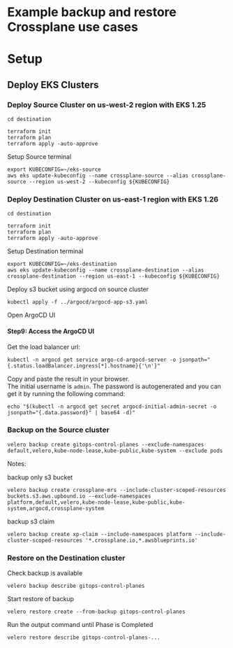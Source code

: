 # Example backup and restore Crossplane use cases


# Setup

## Deploy EKS Clusters

### Deploy Source Cluster on us-west-2 region with EKS 1.25
```shell
cd destination
```
```shell
terraform init
terraform plan
terraform apply -auto-approve
```


Setup Source terminal
```shell
export KUBECONFIG=~/eks-source
aws eks update-kubeconfig --name crossplane-source --alias crossplane-source --region us-west-2 --kubeconfig ${KUBECONFIG}
```

### Deploy Destination Cluster on us-east-1 region with EKS 1.26
```shell
cd destination
```
```shell
terraform init
terraform plan
terraform apply -auto-approve
```

Setup Destination terminal
```shell
export KUBECONFIG=~/eks-destination
aws eks update-kubeconfig --name crossplane-destination --alias crossplane-destination --region us-east-1 --kubeconfig ${KUBECONFIG}
```


Deploy s3 bucket using argocd on source cluster
```shell
kubectl apply -f ../argocd/argocd-app-s3.yaml
```

Open ArgoCD UI
#### Step9: Access the ArgoCD UI
Get the load balancer url:
```shell
kubectl -n argocd get service argo-cd-argocd-server -o jsonpath="{.status.loadBalancer.ingress[*].hostname}{'\n'}"
```
Copy and paste the result in your browser.<br>
The initial username is `admin`. The password is autogenerated and you can get it by running the following command:
```shell
echo "$(kubectl -n argocd get secret argocd-initial-admin-secret -o jsonpath="{.data.password}" | base64 -d)"
```

### Backup on the Source cluster
```shell
velero backup create gitops-control-planes --exclude-namespaces default,velero,kube-node-lease,kube-public,kube-system --exclude pods
```

Notes:

backup only s3 bucket
```shell
velero backup create crossplane-mrs --include-cluster-scoped-resources buckets.s3.aws.upbound.io --exclude-namespaces platform,default,velero,kube-node-lease,kube-public,kube-system,argocd,crossplane-system
```

backup s3 claim
```shell
velero backup create xp-claim --include-namespaces platform --include-cluster-scoped-resources '*.crossplane.io,*.awsblueprints.io'
```


### Restore on the Destination cluster
Check backup is available
```shell
velero backup describe gitops-control-planes
```
Start restore of backup
```shell
velero restore create --from-backup gitops-control-planes
```

Run the output command until Phase is Completed
```shell
velero restore describe gitops-control-planes-...
```
